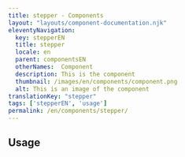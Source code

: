 ```yaml
---
title: stepper - Components
layout: "layouts/component-documentation.njk"
eleventyNavigation:
  key: stepperEN
  title: stepper
  locale: en
  parent: componentsEN
  otherNames:  Component
  description: This is the component
  thumbnail: /images/en/components/component.png
  alt: This is an image of the component
translationKey: "stepper"
tags: ['stepperEN', 'usage']
permalink: /en/components/stepper/
---
```


## Usage